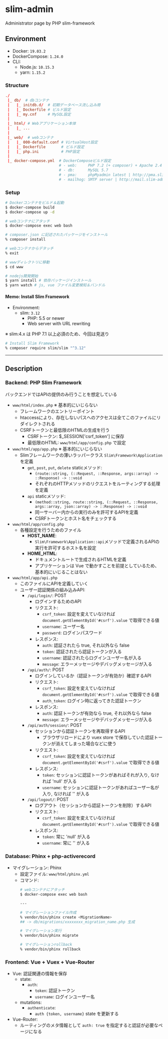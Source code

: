 # slim-admin

Administrator page by PHP slim-framework

## Environment

- Docker: `19.03.2`
- DockerCompose: `1.24.0`
- CLI:
    - Node.js: `10.15.3`
    - yarn: `1.15.2`

### Structure
```conf
./
 |_ db/  # dbコンテナ
 |   |_ initdb.d/  # 初期データベース流し込み用
 |   |_ Dockerfile # ビルド設定
 |   |_ my.cnf     # MySQL設定
 |
 |_ html/ # Webアプリケーション本体
 |   |_ ...
 |
 |_ web/  # webコンテナ
 |   |_ 000-default.conf # VirtualHost設定
 |   |_ Dockerfile       # ビルド設定
 |   |_ php.ini          # PHP設定
 |
 |_ docker-compose.yml  # DockerComposeビルド設定
                        # - web:     PHP 7.2 (+ composer) + Apache 2.4 | http://slim-admin.localhost
                        # - db:      MySQL 5.7
                        # - pma:     phpMyadmin latest | http://pma.slim-admin.localhost
                        # - mailhog: SMTP server | http://mail.slim-admin.localhost
```

### Setup
```bash
# Dockerコンテナをビルド＆起動
$ docker-compose build
$ docker-compose up -d

# webコンテナにアタッチ
$ docker-compose exec web bash

# composer.json に記述されたパッケージをインストール
% composer install

# webコンテナからデタッチ
% exit

# wwwディレクトリに移動
$ cd www

# nodejs開発開始
$ yarn install # 依存パッケージインストール
$ yarn watch # js, vue ファイル変更検知＆バンドル
```

#### Memo: Install Slim Framework
- Environment:
    - slim: `3.12`
        - PHP: 5.5 or newer
        - Web server with URL rewriting

※ slim:4.x は PHP 7.1 以上必須のため、今回は見送り

```bash
# Install Slim Framework
% composer require slim/slim "^3.12"
```

***

## Description

### Backend: PHP Slim Framework
バックエンドではAPIの提供のみ行うことを想定している

- `www/html/index.php` ※ 基本的にいじらない
    - フレームワークのエントリーポイント
    - htaccessにより、存在しないパスへのアクセスは全てこのファイルにリダイレクトされる
    - CSRFトークンと最低限のHTMLの生成を行う
        - CSRFトークン: $_SESSION['csrf_token'] に保存
        - 最低限のHTML: `www/html/app/config.php` で設定
- `www/html/app/app.php` ※ 基本的にいじらない
    - Slimフレームワークの薄いラッパークラス `Slim\Framework\Application` を定義
        - `get`, `post`, `put`, `delete` staticメソッド:
            - `(route::string, (::Request, ::Response, args::array) -> ::Response) -> ::void`
            - それぞれのHTTPメソッドのリクエストをルーティングする処理を定義
        - `api` staticメソッド:
            - `(method::string, route::string, (::Request, ::Response, args::array, json::array) -> ::Response) -> ::void`
            - 同一サーバー内からの実行のみを許可するAPIを定義
            - CSRFトークンとホスト名をチェックする
- `www/html/app/config.php`
    - 各種設定を行うためのファイル
        - **HOST_NAME**:
            - `Slim\Framework\Application::api`メソッドで定義されるAPIの実行を許可するホスト名を設定
        - **HOME_HTML**:
            - ドキュメントルートで生成されるHTMLを定義
            - アプリケーションは Vue で動かすことを前提としているため、基本的にいじることはない
- `www/html/app/api.php`
    - このファイルにAPIを定義していく
    - ユーザー認証関係の組み込みAPI:
        - `/api/login/`: POST
            - ログインするためのAPI
            - リクエスト:
                - `csrf_token`: 設定を変えていなければ `document.getElementById('#csrf').value` で取得できる値
                - `username`: ユーザー名
                - `password`: ログインパスワード
            - レスポンス:
                - `auth`: 認証されたら true, それ以外なら false
                - `token`: 認証されたら認証トークンが入る
                - `username`: 認証されたらログインユーザー名が入る
                - `message`: エラーメッセージやデバッグメッセージが入る
        - `/api/auth/`: POST
            - ログインしているか（認証トークンが有効か）確認するAPI
            - リクエスト:
                - `csrf_token`: 設定を変えていなければ `document.getElementById('#csrf').value` で取得できる値
                - `auth_token`: ログイン時に返ってきた認証トークン
            - レスポンス:
                - `auth`: 認証トークンが有効なら true, それ以外なら false
                - `message`: エラーメッセージやデバッグメッセージが入る
        - `/api/auth/session/`: POST
            - セッションから認証トークンを再取得するAPI
                - ブラウザリロードにより vuex store で保存していた認証トークンが消えてしまった場合などに使う
            - リクエスト:
                - `csrf_token`: 設定を変えていなければ `document.getElementById('#csrf').value` で取得できる値
            - レスポンス:
                - `token`: セッションに認証トークンがあればそれが入り, なければ 'null' が入る
                - `username`: セッションに認証トークンがあればユーザー名が入り, なければ '' が入る
        - `/api/logout/`: POST
            - ログアウト（セッションから認証トークンを削除）するAPI
            - リクエスト:
                - `csrf_token`: 設定を変えていなければ `document.getElementById('#csrf').value` で取得できる値
            - レスポンス:
                - `token`: 常に 'null' が入る
                - `username`: 常に '' が入る

### Database: Phinx + php-activerecord
- マイグレーション: Phinx
    - 設定ファイル: `www/html/phinx.yml`
    - コマンド:
        ```bash
        # webコンテナにアタッチ
        $ docker-compose exec web bash

        ---

        # マイグレーションファイル作成
        % vendor/bin/phinx create <MigrationName>
        ## -> db/migrations/xxxxxxxx_migration_name.php 生成

        # マイグレーション実行
        % vendor/bin/phinx migrate

        # マイグレーションrollback
        % vendor/bin/phinx rollback
        ```

### Frontend: Vue + Vuex + Vue-Router
- Vue: 認証関連の情報を保存
    - state:
        - `auth`:
            - `token`: 認証トークン
            - `username`: ログインユーザー名
    - mutations:
        - `authenticate`:
            - `auth {token, username}` state を更新する
- Vue-Router:
    - ルーティングのメタ情報として `auth: true` を指定すると認証が必要なページになる
